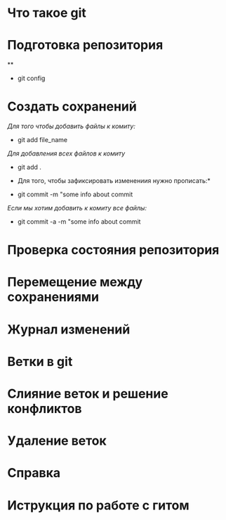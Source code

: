 # Что такое git

# Подготовка репозитория
**
* git config 

# Создать сохранений
*Для того чтобы добавить файлы к комиту:*
* git add file_name

*Для добавления всех файлов к комиту*
* git add .

* Для того, чтобы зафиксировать изменениия нужно прописать:*
* git commit -m "some info about commit

*Если мы хотим добавить к комиту все файлы:*
* git commit -a -m "some info about commit

# Проверка состояния репозитория

# Перемещение между сохранениями

# Журнал изменений

# Ветки в git

# Слияние веток и решение конфликтов

# Удаление веток

# Справка

# Иструкция по работе с гитом